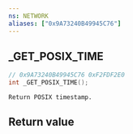```yaml
---
ns: NETWORK
aliases: ["0x9A73240B49945C76"]
---
```

## _GET_POSIX_TIME

```c
// 0x9A73240B49945C76 0xF2FDF2E0
int _GET_POSIX_TIME();
```

```
Return POSIX timestamp.  
```

## Return value
